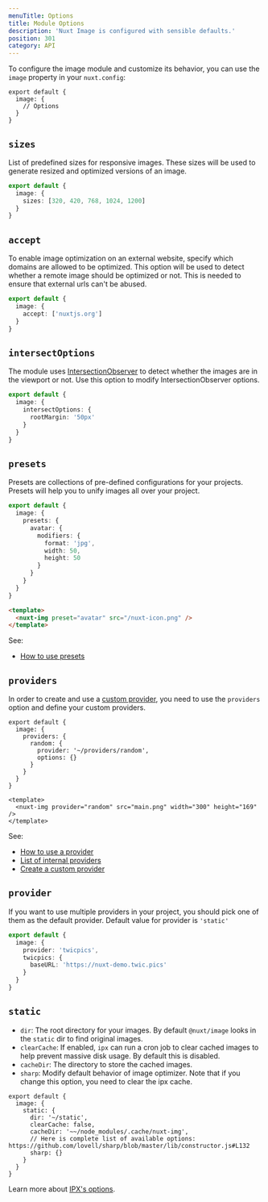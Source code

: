```yaml
---
menuTitle: Options
title: Module Options
description: 'Nuxt Image is configured with sensible defaults.'
position: 301
category: API
---
```


To configure the image module and customize its behavior, you can use the `image` property in your `nuxt.config`:

```js{}[nuxt.config]
export default {
  image: {
    // Options
  }
}
```

## `sizes`

List of predefined sizes for responsive images. These sizes will be used to generate resized and optimized versions of an image.

```ts [nuxt.config.js]
export default {
  image: {
    sizes: [320, 420, 768, 1024, 1200]
  }
}
```

## `accept`

To enable image optimization on an external website, specify which domains are allowed to be optimized. This option will be used to detect whether a remote image should be optimized or not. This is needed to ensure that external urls can't be abused.

```ts [nuxt.config.js]
export default {
  image: {
    accept: ['nuxtjs.org']
  }
}
```

## `intersectOptions`

The module uses [IntersectionObserver](https://developer.mozilla.org/en-US/docs/Web/API/Intersection_Observer_API) to detect whether the images are in the viewport or not. Use this option to modify IntersectionObserver options.

```ts [nuxt.config.js]
export default {
  image: {
    intersectOptions: {
      rootMargin: '50px'
    }
  }
}
```

## `presets`

Presets are collections of pre-defined configurations for your projects. Presets will help you to unify images all over your project.

<code-group>
  <code-block label="nuxt.config.js" active>

```ts [nuxt.config.js]
export default {
  image: {
    presets: {
      avatar: {
        modifiers: {
          format: 'jpg',
          width: 50,
          height: 50
        }
      }
    }
  }
}
```

  </code-block>
  <code-block label="index.vue">

```html [index.vue]
<template>
  <nuxt-img preset="avatar" src="/nuxt-icon.png" />
</template>
```

  </code-block>
</code-group>

See:

- [How to use presets](/components/nuxt-img#preset)

## `providers`

In order to create and use a [custom provider](/advanced/custom-provider), you need to use the `providers` option and define your custom providers.

<code-group>
  <code-block label="nuxt.config.js" active>

```js{}[nuxt.config.js]
export default {
  image: {
    providers: {
      random: {
        provider: '~/providers/random',
        options: {}
      }
    }
  }
}
```

  </code-block>
  <code-block label="index.vue">

```vue{}[index.vue]
<template>
  <nuxt-img provider="random" src="main.png" width="300" height="169" />
</template>
```

  </code-block>
</code-group>

<!-- writing custom providers -->

See:

- [How to use a provider](/components/nuxt-img#provider)
- [List of internal providers](/providers)
- [Create a custom provider](/advanced/custom-provider)

## `provider`

If you want to use multiple providers in your project, you should pick one of them as the default provider. Default value for provider is `'static'`

```ts [nuxt.config.js]
export default {
  image: {
    provider: 'twicpics',
    twicpics: {
      baseURL: 'https://nuxt-demo.twic.pics'
    }
  }
}
```

## `static`

- `dir`: The root directory for your images. By default `@nuxt/image` looks in the `static` dir to find original images.
- `clearCache`: If enabled, `ipx` can run a cron job to clear cached images to help prevent massive disk usage. By default this is disabled.
- `cacheDir`: The directory to store the cached images.
- `sharp`: Modify default behavior of image optimizer. Note that if you change this option, you need to clear the ipx cache.

```js{}[nuxt.config.js]
export default {
  image: {
    static: {
      dir: '~/static',
      clearCache: false,
      cacheDir: '~~/node_modules/.cache/nuxt-img',
      // Here is complete list of available options: https://github.com/lovell/sharp/blob/master/lib/constructor.js#L132
      sharp: {}
    }
  }
}
```

Learn more about [IPX's options](/providers/ipx).
